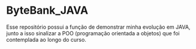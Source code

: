 # ByteBank_JAVA
Esse repositório possui a função de demonstrar minha evolução em JAVA, junto a isso sinalizar a POO (programação orientada a objetos) que foi contemplada ao longo do curso.
